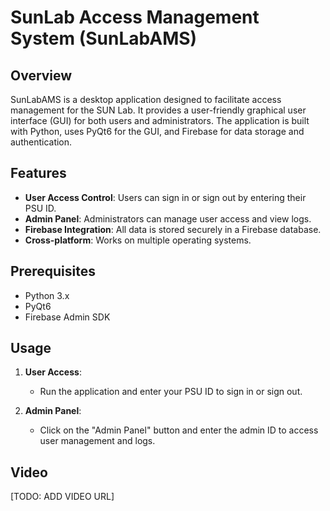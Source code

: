 # SunLab Access Management System (SunLabAMS)

## Overview
SunLabAMS is a desktop application designed to facilitate access management for the SUN Lab. It provides a user-friendly graphical user interface (GUI) for both users and administrators. The application is built with Python, uses PyQt6 for the GUI, and Firebase for data storage and authentication.

## Features

- **User Access Control**: Users can sign in or sign out by entering their PSU ID.
- **Admin Panel**: Administrators can manage user access and view logs.
- **Firebase Integration**: All data is stored securely in a Firebase database.
- **Cross-platform**: Works on multiple operating systems.

## Prerequisites

- Python 3.x
- PyQt6
- Firebase Admin SDK


## Usage

1. **User Access**: 
    - Run the application and enter your PSU ID to sign in or sign out.
  
2. **Admin Panel**: 
    - Click on the "Admin Panel" button and enter the admin ID to access user management and logs.

## Video 
[TODO: ADD VIDEO URL]
